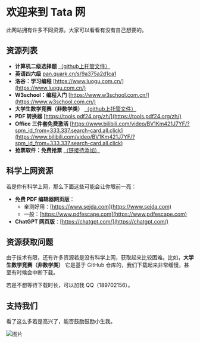 # 欢迎来到 Tata 网

此网站拥有许多不同资源。大家可以看看有没有自己想要的。

## 资源列表

- **计算机二级选择题** [（github上托管文件）](https://github.com/comegohellokitty/hellotata/blob/732bda0a1d0abbe9ff614acdeb197ae944e6edec/%E8%AE%A1%E7%AE%97%E6%9C%BA%E4%BA%8C%E7%BA%A7WPS%20office%E9%80%89%E6%8B%A9%E9%A2%98(1).pptx)
- **英语四六级** [pan.quark.cn/s/9a375a2d1ca1](https://pan.quark.cn/s/9a375a2d1ca1)
- **洛谷：学习编程** [https://www.luogu.com.cn/](https://www.luogu.com.cn/)
- **W3school：编程入门** [https://www.w3school.com.cn/](https://www.w3school.com.cn/)
- **大学生数学竞赛（非数学类）** [（github上托管文件）](https://github.com/comegohellokitty/hellotata/blob/6e4de33e3c09427741086b79ac82f58c59363aaa/contest.pdf)
- **PDF 转换器** [https://tools.pdf24.org/zh/](https://tools.pdf24.org/zh/)
- **Office 三件套免费激活** [https://www.bilibili.com/video/BV1Km421J7YF/?spm_id_from=333.337.search-card.all.click](https://www.bilibili.com/video/BV1Km421J7YF/?spm_id_from=333.337.search-card.all.click)
- **抢票软件：免费抢票** [（链接待添加）]()

## 科学上网资源

若是你有科学上网，那么下面这些可能会让你眼前一亮：

- **免费 PDF 编辑器网页版**：
  - 亲测好用：[https://www.sejda.com](https://www.sejda.com)
  - 一般：[https://www.pdfescape.com](https://www.pdfescape.com)
- **ChatGPT 网页版**：[https://chatgpt.com/](https://chatgpt.com/)

## 资源获取问题

由于技术有限，还有许多资源若是没有科学上网，获取起来比较困难。比如，**大学生数学竞赛（非数学类）** 它是基于 GitHub 仓库的，我们下载起来非常缓慢，甚至有时候会中断下载。

若是不想等待下载时长，可以加我 QQ（189702156）。

## 支持我们

看了这么多若是高兴了，能否鼓励鼓励小生我。

![图片](链接待添加)
